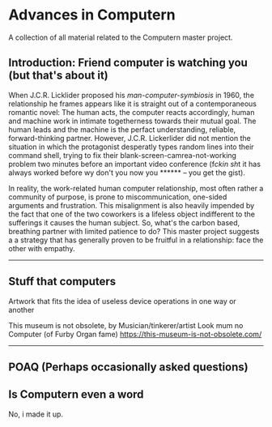 # Advances in Computern
A collection of all material related to the Computern master project.
## Introduction: Friend computer is watching you (but that's about it)
When J.C.R. Licklider proposed his *man-computer-symbiosis* in 1960, the relationship he frames appears like it is straight out of a contemporaneous romantic novel: The human acts, the computer reacts accordingly, human and machine work in intimate togetherness towards their mutual goal. The human leads and the machine is the perfact understanding, reliable, forward-thinking partner. However, J.C.R. Lickerlider did not mention the situation in which the protagonist desperatly types random lines into their command shell, trying to fix their blank-screen-camrea-not-working problem two minutes before an important video conference (f*ckin sh*t it has always worked before wy don't you now you ****** – you get the gist). 

In reality, the work-related human computer relationship, most often rather a community of purpose, is prone to miscommunication, one-sided arguments and frustration. This misalignment is also heavily impended by the fact that one of the two coworkers is a lifeless object indifferent to the sufferings it causes the human subject. So, what's the carbon based, breathing partner with limited patience to do? This master project suggests a a strategy that has generally proven to be fruitful in a relationship: face the other with empathy.

---
## Stuff that computers

Artwork that fits the idea of useless device operations in one way or another

This museum is not obsolete, by Musician/tinkerer/artist Look mum no Computer (of Furby Organ fame)
https://this-museum-is-not-obsolete.com/

---

## POAQ (Perhaps occasionally asked questions)
## Is Computern even a word

No, i made it up.

